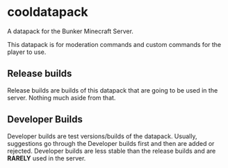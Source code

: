 # cooldatapack
A datapack for the Bunker Minecraft Server.

This datapack is for moderation commands and custom commands for the player to use.

## Release builds

Release builds are builds of this datapack that are going to be used in the server. Nothing much aside from that.

## Developer Builds

Developer builds are test versions/builds of the datapack. Usually, suggestions go through the Developer builds first and then are added or rejected. Developer builds are less stable than the release builds and are **RARELY** used in the server.
